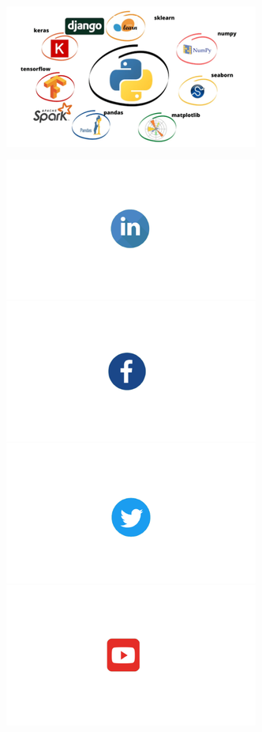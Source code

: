 # ![OusmanHamit](https://github.com/OusmanHamit/OusmanHamit/blob/main/banner.png)

<p>
    <a href="https://www.linkedin.com/in/ousman-hamit-hassani/"><img src="https://github.com/OusmanHamit/OusmanHamit/blob/main/linkedin.png"></a> 
    <a href="https://www.facebook.com/La-chaine-openclass4all-346728962011907/"><img src="https://github.com/OusmanHamit/OusmanHamit/blob/main/facebook.png"></a>
    <a href="https://twitter.com/HassaniOusman/likes"><img src="https://github.com/OusmanHamit/OusmanHamit/blob/main/twitter.png"></a> 
    <a href="https://www.youtube.com/channel/UCE-613S-bsuLukwHDhnRxIA/?sub_confirmation=1"><img src="https://github.com/OusmanHamit/OusmanHamit/blob/main/youtube.png"></a>
</p>
